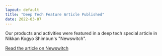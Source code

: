 ```yaml
---
layout: default
title: "Deep Tech Feature Article Published"
date: 2022-03-07
---
```


Our products and activities were featured in a deep tech special article in Nikkan Kogyo Shimbun's "Newswitch".

[Read the article on Newswitch](https://newswitch.jp/p/31131)